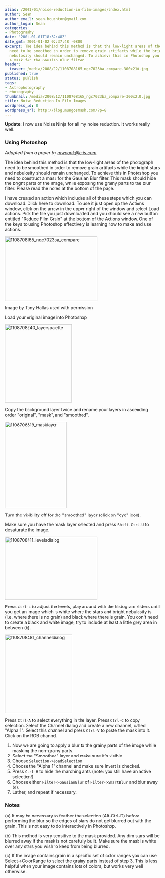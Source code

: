 ```yaml
---
alias: /2001/01/noise-reduction-in-film-images/index.html
author: Sean
author_email: sean.houghton@gmail.com
author_login: Sean
categories:
- Photography
date: "2001-01-01T18:37:48Z"
date_gmt: 2001-01-02 02:37:48 -0800
excerpt: The idea behind this method is that the low-light areas of the photograph
  need to be smoothed in order to remove grain artifacts while the bright stars and
  nebulosity should remain unchanged. To achieve this in Photoshop you need to construct
  a mask for the Gausian Blur filter.
header:
  teaser: /media/2008/12/1108708165_ngc7023ba_compare-300x210.jpg
published: true
status: publish
tags:
- Astrophotography
- Photography
thumbnail: /media/2008/12/1108708165_ngc7023ba_compare-300x210.jpg
title: Noise Reduction In Film Images
wordpress_id: 8
wordpress_url: http://blog.mungosmash.com/?p=8
---
```

**Update**: I now use Noise Ninja for all my noise reduction. It works really well.

### Using Photoshop

*Adapted from a paper by mwcook@cris.com*

The idea behind this method is that the low-light areas of the photograph need to be smoothed in order to remove grain artifacts while the bright stars and nebulosity should remain unchanged. To achieve this in Photoshop you need to construct a mask for the Gausian Blur filter. This mask should hide the bright parts of the image, while exposing the grainy parts to the blur filter. Please read the notes at the bottom of the page.

I have created an action which includes all of these steps which you can download. Click here to download. To use it just open up the Actions window, click on the arrow in the upper right of the window and select Load actions. Pick the file you just downloaded and you should see a new button entitled "Reduce Film Grain" at the bottom of the Actions window. One of the keys to using Photoshop effectively is learning how to make and use actions.

<a href="{{site.url_root}}/media/2008/12/1108708165_ngc7023ba_compare.jpg"><img class="aligncenter size-medium wp-image-217" title="1108708165_ngc7023ba_compare" src="{{site.url_root}}/media/2008/12/1108708165_ngc7023ba_compare-300x210.jpg" alt="1108708165_ngc7023ba_compare" width="300" height="210" /></a>

Image by Tony Hallas used with permission

Load your original image into Photoshop

<a href="{{site.url_root}}/media/2008/12/1108708240_layerspalette.jpg"><img class="aligncenter size-full wp-image-218" title="1108708240_layerspalette" src="{{site.url_root}}/media/2008/12/1108708240_layerspalette.jpg" alt="1108708240_layerspalette" width="217" height="255" /></a>

Copy the background layer twice and rename your layers in ascending order "original", "mask", and "smoothed".

<a href="{{site.url_root}}/media/2008/12/1108708319_masklayer.jpg"><img class="aligncenter size-full wp-image-219" title="1108708319_masklayer" src="{{site.url_root}}/media/2008/12/1108708319_masklayer.jpg" alt="1108708319_masklayer" width="200" height="281" /></a>

Turn the visibility off for the "smoothed" layer (click on "eye" icon).

Make sure you have the mask layer selected and press `Shift-Ctrl-U` to desaturate the image.

<a href="{{site.url_root}}/media/2008/12/1108708411_levelsdialog.jpg"><img class="aligncenter size-medium wp-image-220" title="1108708411_levelsdialog" src="{{site.url_root}}/media/2008/12/1108708411_levelsdialog-300x205.jpg" alt="1108708411_levelsdialog" width="300" height="205" /></a>

Press `Ctrl-L` to adjust the levels, play around with the histogram sliders until you get an image which is white where the stars and bright nebulosity is (i.e. where there is no grain) and black where there is grain. You don't need to create a black and white image, try to include at least a little grey area in between (b).

<a href="{{site.url_root}}/media/2008/12/1108708481_channeldialog.jpg"><img class="aligncenter size-full wp-image-221" title="1108708481_channeldialog" src="{{site.url_root}}/media/2008/12/1108708481_channeldialog.jpg" alt="1108708481_channeldialog" width="218" height="256" /></a>

Press `Ctrl-A` to select everything in the layer.
Press `Ctrl-C` to copy selection.
Select the Channel dialog and create a new channel, called "Alpha 1".
Select this channel and press `Ctrl-V` to paste the mask into it.
Click on the RGB channel.

1. Now we are going to apply a blur to the grainy parts of the image while masking the non-grainy parts.
1. Select the "Smoothed" layer and make sure it's visible
1. Choose `Selection->LoadSelection`
1. Choose the "Alpha 1" channel and make sure Invert is checked.
1. Press `Ctrl-H` to hide the marching ants (note: you still have an active selection!)
1. Choose either `Filter->GausianBlur` of `Filter->SmartBlur` and blur away (a).
1. Lather, and repeat if necessary.

### Notes

(a) It may be necessary to feather the selection (Alt-Ctrl-D) before performing the blur so the edges of stars do not get blurred out with the grain. This is not easy to do interactively in Photoshop.

(b) This method is very sensitive to the mask provided. Any dim stars will be blurred away if the mask is not carefully built. Make sure the mask is white over any stars you wish to keep from being blurred.

(c) If the image contains grain in a specific set of color ranges you can use Select->ColorRange to select the grainy parts instead of step 3. This is less helpful when your image contains lots of colors, but works very well otherwise.


